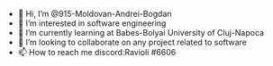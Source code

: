 - 👋 Hi, I’m @915-Moldovan-Andrei-Bogdan
- 👀 I’m interested in software engineering
- 🌱 I’m currently learning at Babes-Bolyai University of Cluj-Napoca
- 💞️ I’m looking to collaborate on any project related to software
- 📫 How to reach me discord:Ravioli #6606

<!---
915-Moldovan-Andrei-Bogdan/915-Moldovan-Andrei-Bogdan is a ✨ special ✨ repository because its `README.md` (this file) appears on your GitHub profile.
You can click the Preview link to take a look at your changes.
--->
